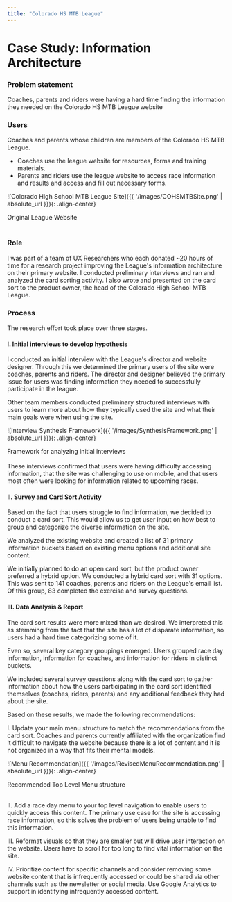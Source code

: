 ```yaml
---
title: "Colorado HS MTB League"
---
```

# Case Study: Information Architecture

### Problem statement
Coaches, parents and riders were having a hard time finding the information they needed on the Colorado HS MTB League website

### Users
Coaches and parents whose children are members of the Colorado HS MTB League.
- Coaches use the league website for resources, forms and training materials.
- Parents and riders use the league website to access race information and results and access and fill out necessary forms.

![Colorado High School MTB League Site]({{ '/images/COHSMTBSite.png' | absolute_url }}){: .align-center}
<figcaption>Original League Website</figcaption>
<br/>

### Role
I was part of a team of UX Researchers who each donated ~20 hours of time for a research project improving the League's information architecture on their primary website. I conducted preliminary interviews and ran and analyzed the card sorting activity. I also wrote and presented on the card sort to the product owner, the head of the Colorado High School MTB League.

### Process
The research effort took place over three stages.

#### I. Initial interviews to develop hypothesis
I conducted an initial interview with the League's director and website designer. Through this we determined the primary users of the site were coaches, parents and riders. The director and designer believed the primary issue for users was finding information they needed to successfully participate in the league.

Other team members conducted preliminary structured interviews with users to learn more about how they typically used the site and what their main goals were when using the site.

![Interview Synthesis Framework]({{ '/images/SynthesisFramework.png' | absolute_url }}){: .align-center}
<figcaption>Framework for analyzing initial interviews</figcaption>
<br/>
These interviews confirmed that users were having difficulty accessing information, that the site was challenging to use on mobile, and that users most often were looking for information related to upcoming races.

#### II. Survey and Card Sort Activity
Based on the fact that users struggle to find information, we decided to conduct a card sort. This would allow us to get user input on how best to group and categorize the diverse information on the site.

We analyzed the existing website and created a list of 31 primary information buckets based on existing menu options and additional site content.

We initially planned to do an open card sort, but the product owner preferred a hybrid option. We conducted a hybrid card sort with 31 options. This was sent to 141 coaches, parents and riders on the League's email list. Of this group, 83 completed the exercise and survey questions.

#### III. Data Analysis & Report

The card sort results were more mixed than we desired. We interpreted this as stemming from the fact that the site has a lot of disparate information, so users had a hard time categorizing some of it.

Even so, several key category groupings emerged. Users grouped race day information, information for coaches, and information for riders in distinct buckets.

We included several survey questions along with the card sort to gather information about how the users participating in the card sort identified themselves (coaches, riders, parents) and any additional feedback they had about the site.

Based on these results, we made the following recommendations:

I. Update your main menu structure to match the recommendations from the card sort. Coaches and parents currently affiliated with the organization find it difficult to navigate the website because there is a lot of content and it is not organized in a way that fits their mental models.

![Menu Recommendation]({{ '/images/RevisedMenuRecommendation.png' | absolute_url }}){: .align-center}
<figcaption>Recommended Top Level Menu structure</figcaption>
<br/>

II. Add a race day menu to your top level navigation to enable users to quickly access this content. The primary use case for the site is accessing race information, so this solves the problem of users being unable to find this information.

III. Reformat visuals so that they are smaller but will drive user interaction on the website. Users have to scroll for too long to find vital information on the site.

IV. Prioritize content for specific channels and consider removing some website content that is infrequently accessed or could be shared via other channels such as the newsletter or social media. Use Google Analytics to support in identifying infrequently accessed content.




